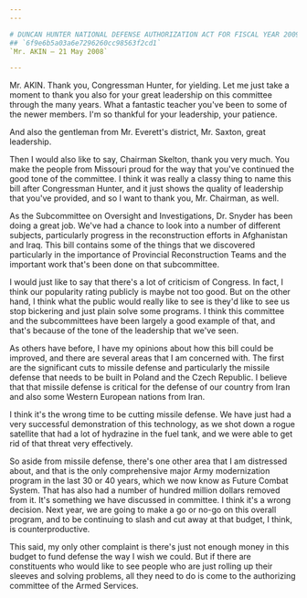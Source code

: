 ```yaml
---
---

# DUNCAN HUNTER NATIONAL DEFENSE AUTHORIZATION ACT FOR FISCAL YEAR 2009
## `6f9e6b5a03a6e7296260cc98563f2cd1`
`Mr. AKIN — 21 May 2008`

---
```



Mr. AKIN. Thank you, Congressman Hunter, for yielding. Let me just 
take a moment to thank you also for your great leadership on this 
committee through the many years. What a fantastic teacher you've been 
to some of the newer members. I'm so thankful for your leadership, your 
patience.

And also the gentleman from Mr. Everett's district, Mr. Saxton, great 
leadership.

Then I would also like to say, Chairman Skelton, thank you very much. 
You make the people from Missouri proud for the way that you've 
continued the good tone of the committee. I think it was really a 
classy thing to name this bill after Congressman Hunter, and it just 
shows the quality of leadership that you've provided, and so I want to 
thank you, Mr. Chairman, as well.

As the Subcommittee on Oversight and Investigations, Dr. Snyder has 
been doing a great job. We've had a chance to look into a number of 
different subjects, particularly progress in the reconstruction efforts 
in Afghanistan and Iraq. This bill contains some of the things that we 
discovered particularly in the importance of Provincial Reconstruction 
Teams and the important work that's been done on that subcommittee.

I would just like to say that there's a lot of criticism of Congress. 
In fact, I think our popularity rating publicly is maybe not too good. 
But on the other hand, I think what the public would really like to see 
is they'd like to see us stop bickering and just plain solve some 
programs. I think this committee and the subcommittees have been 
largely a good example of that, and that's because of the tone of the 
leadership that we've seen.

As others have before, I have my opinions about how this bill could 
be improved, and there are several areas that I am concerned with. The 
first are the significant cuts to missile defense and particularly the 
missile defense that needs to be built in Poland and the Czech 
Republic. I believe that that missile defense is critical for the 
defense of our country from Iran and also some Western European nations 
from Iran.



I think it's the wrong time to be cutting missile defense. We have 
just had a very successful demonstration of this technology, as we shot 
down a rogue satellite that had a lot of hydrazine in the fuel tank, 
and we were able to get rid of that threat very effectively.

So aside from missile defense, there's one other area that I am 
distressed about, and that is the only comprehensive major Army 
modernization program in the last 30 or 40 years, which we now know as 
Future Combat System. That has also had a number of hundred million 
dollars removed from it. It's something we have discussed in committee. 
I think it's a wrong decision. Next year, we are going to make a go or 
no-go on this overall program, and to be continuing to slash and cut 
away at that budget, I think, is counterproductive.

This said, my only other complaint is there's just not enough money 
in this budget to fund defense the way I wish we could. But if there 
are constituents who would like to see people who are just rolling up 
their sleeves and solving problems, all they need to do is come to the 
authorizing committee of the Armed Services.